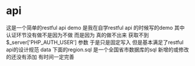 # api
这是一个简单的restful api demo 
是我在自学restful api 的时候写的demo 
其中 认证环节没有做不是因为不做 而是因为 真的做不出来  获取不到$_server['PHP_AUTH_USER'] 参数 于是只是固定写入
但是基本满足了restful api的设计规范 
data 下面的region.sql 是一个全国省市数据库的sql 新增的或修改的还没有添加 有时间一定完善
